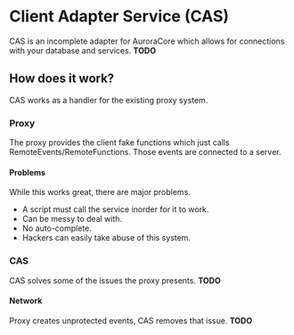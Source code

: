 # Client Adapter Service (CAS)
CAS is an incomplete adapter for AuroraCore which allows for connections with your database and services.
**TODO**

## How does it work?
CAS works as a handler for the existing proxy system.

### Proxy
The proxy provides the client fake functions which just calls RemoteEvents/RemoteFunctions.
Those events are connected to a server.

#### Problems
While this works great, there are major problems.
* A script must call the service inorder for it to work.
* Can be messy to deal with.
* No auto-complete.
* Hackers can easily take abuse of this system.

### CAS
CAS solves some of the issues the proxy presents. **TODO**

#### Network
Proxy creates unprotected events, CAS removes that issue.
**TODO**
